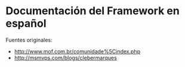 # Documentación del Framework en español
Fuentes originales:
- http://www.mof.com.br/comunidade%5Cindex.php
- http://msmvps.com/blogs/clebermarques
